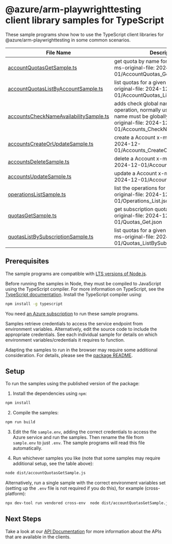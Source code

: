 # @azure/arm-playwrighttesting client library samples for TypeScript

These sample programs show how to use the TypeScript client libraries for @azure/arm-playwrighttesting in some common scenarios.

| **File Name**                                                                 | **Description**                                                                                                                                                             |
| ----------------------------------------------------------------------------- | --------------------------------------------------------------------------------------------------------------------------------------------------------------------------- |
| [accountQuotasGetSample.ts][accountquotasgetsample]                           | get quota by name for an account. x-ms-original-file: 2024-12-01/AccountQuotas_Get.json                                                                                     |
| [accountQuotasListByAccountSample.ts][accountquotaslistbyaccountsample]       | list quotas for a given account. x-ms-original-file: 2024-12-01/AccountQuotas_ListByAccount.json                                                                            |
| [accountsCheckNameAvailabilitySample.ts][accountschecknameavailabilitysample] | adds check global name availability operation, normally used if a resource name must be globally unique. x-ms-original-file: 2024-12-01/Accounts_CheckNameAvailability.json |
| [accountsCreateOrUpdateSample.ts][accountscreateorupdatesample]               | create a Account x-ms-original-file: 2024-12-01/Accounts_CreateOrUpdate.json                                                                                                |
| [accountsDeleteSample.ts][accountsdeletesample]                               | delete a Account x-ms-original-file: 2024-12-01/Accounts_Delete.json                                                                                                        |
| [accountsUpdateSample.ts][accountsupdatesample]                               | update a Account x-ms-original-file: 2024-12-01/Accounts_Update.json                                                                                                        |
| [operationsListSample.ts][operationslistsample]                               | list the operations for the provider x-ms-original-file: 2024-12-01/Operations_List.json                                                                                    |
| [quotasGetSample.ts][quotasgetsample]                                         | get subscription quota by name. x-ms-original-file: 2024-12-01/Quotas_Get.json                                                                                              |
| [quotasListBySubscriptionSample.ts][quotaslistbysubscriptionsample]           | list quotas for a given subscription Id. x-ms-original-file: 2024-12-01/Quotas_ListBySubscription.json                                                                      |

## Prerequisites

The sample programs are compatible with [LTS versions of Node.js](https://github.com/nodejs/release#release-schedule).

Before running the samples in Node, they must be compiled to JavaScript using the TypeScript compiler. For more information on TypeScript, see the [TypeScript documentation][typescript]. Install the TypeScript compiler using:

```bash
npm install -g typescript
```

You need [an Azure subscription][freesub] to run these sample programs.

Samples retrieve credentials to access the service endpoint from environment variables. Alternatively, edit the source code to include the appropriate credentials. See each individual sample for details on which environment variables/credentials it requires to function.

Adapting the samples to run in the browser may require some additional consideration. For details, please see the [package README][package].

## Setup

To run the samples using the published version of the package:

1. Install the dependencies using `npm`:

```bash
npm install
```

2. Compile the samples:

```bash
npm run build
```

3. Edit the file `sample.env`, adding the correct credentials to access the Azure service and run the samples. Then rename the file from `sample.env` to just `.env`. The sample programs will read this file automatically.

4. Run whichever samples you like (note that some samples may require additional setup, see the table above):

```bash
node dist/accountQuotasGetSample.js
```

Alternatively, run a single sample with the correct environment variables set (setting up the `.env` file is not required if you do this), for example (cross-platform):

```bash
npx dev-tool run vendored cross-env  node dist/accountQuotasGetSample.js
```

## Next Steps

Take a look at our [API Documentation][apiref] for more information about the APIs that are available in the clients.

[accountquotasgetsample]: https://github.com/Azure/azure-sdk-for-js/blob/main/sdk/playwrighttesting/arm-playwrighttesting/samples/v1/typescript/src/accountQuotasGetSample.ts
[accountquotaslistbyaccountsample]: https://github.com/Azure/azure-sdk-for-js/blob/main/sdk/playwrighttesting/arm-playwrighttesting/samples/v1/typescript/src/accountQuotasListByAccountSample.ts
[accountschecknameavailabilitysample]: https://github.com/Azure/azure-sdk-for-js/blob/main/sdk/playwrighttesting/arm-playwrighttesting/samples/v1/typescript/src/accountsCheckNameAvailabilitySample.ts
[accountscreateorupdatesample]: https://github.com/Azure/azure-sdk-for-js/blob/main/sdk/playwrighttesting/arm-playwrighttesting/samples/v1/typescript/src/accountsCreateOrUpdateSample.ts
[accountsdeletesample]: https://github.com/Azure/azure-sdk-for-js/blob/main/sdk/playwrighttesting/arm-playwrighttesting/samples/v1/typescript/src/accountsDeleteSample.ts
[accountsupdatesample]: https://github.com/Azure/azure-sdk-for-js/blob/main/sdk/playwrighttesting/arm-playwrighttesting/samples/v1/typescript/src/accountsUpdateSample.ts
[operationslistsample]: https://github.com/Azure/azure-sdk-for-js/blob/main/sdk/playwrighttesting/arm-playwrighttesting/samples/v1/typescript/src/operationsListSample.ts
[quotasgetsample]: https://github.com/Azure/azure-sdk-for-js/blob/main/sdk/playwrighttesting/arm-playwrighttesting/samples/v1/typescript/src/quotasGetSample.ts
[quotaslistbysubscriptionsample]: https://github.com/Azure/azure-sdk-for-js/blob/main/sdk/playwrighttesting/arm-playwrighttesting/samples/v1/typescript/src/quotasListBySubscriptionSample.ts
[apiref]: https://docs.microsoft.com/javascript/api/@azure/arm-playwrighttesting?view=azure-node-preview
[freesub]: https://azure.microsoft.com/free/
[package]: https://github.com/Azure/azure-sdk-for-js/tree/main/sdk/playwrighttesting/arm-playwrighttesting/README.md
[typescript]: https://www.typescriptlang.org/docs/home.html
